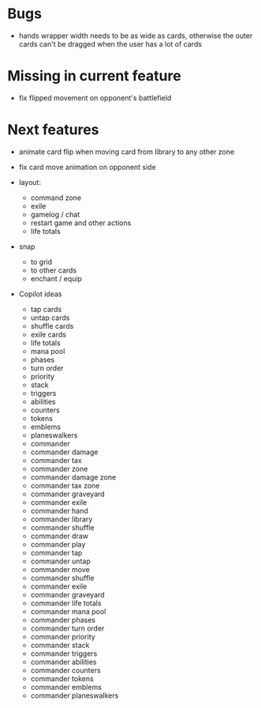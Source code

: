 # Bugs

* hands wrapper width needs to be as wide as cards, otherwise the outer cards can't be dragged when the user has a lot of cards

# Missing in current feature

* fix flipped movement on opponent's battlefield

# Next features

* animate card flip when moving card from library to any other zone
* fix card move animation on opponent side

* layout:
    * command zone
    * exile
    * gamelog / chat
    * restart game and other actions
    * life totals

* snap 
    * to grid
    * to other cards
    * enchant / equip


* Copilot ideas
    * tap cards
    * untap cards
    * shuffle cards
    * exile cards
    * life totals
    * mana pool
    * phases
    * turn order
    * priority
    * stack
    * triggers
    * abilities
    * counters
    * tokens
    * emblems
    * planeswalkers
    * commander
    * commander damage
    * commander tax
    * commander zone
    * commander damage zone
    * commander tax zone
    * commander graveyard
    * commander exile
    * commander hand
    * commander library
    * commander shuffle
    * commander draw
    * commander play
    * commander tap
    * commander untap
    * commander move
    * commander shuffle
    * commander exile
    * commander graveyard
    * commander life totals
    * commander mana pool
    * commander phases
    * commander turn order
    * commander priority
    * commander stack
    * commander triggers
    * commander abilities
    * commander counters
    * commander tokens
    * commander emblems
    * commander planeswalkers